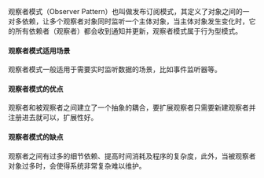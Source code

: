 观察者模式（Observer Pattern）也叫做发布订阅模式，其定义了对象之间的一对多依赖，让多个观察者对象同时监听一个主体对象，当主体对象发生变化时，它的所有依赖者（观察者）都会收到通知并更新，观察者模式属于行为型模式。



#### 观察者模式适用场景

观察者模式一般适用于需要实时监听数据的场景，比如事件监听器等。

#### 观察者模式的优点

观察者和被观察者之间建立了一个抽象的耦合，要扩展观察者只需要新建观察者并注册进去就可以，扩展性好。

#### 观察者模式的缺点

观察者之间有过多的细节依赖、提高时间消耗及程序的复杂度，此外，当被观察者对象过多时，会使得系统非常复杂难以维护。